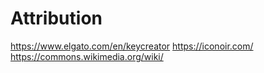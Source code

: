 # Attribution
https://www.elgato.com/en/keycreator
https://iconoir.com/
https://commons.wikimedia.org/wiki/

